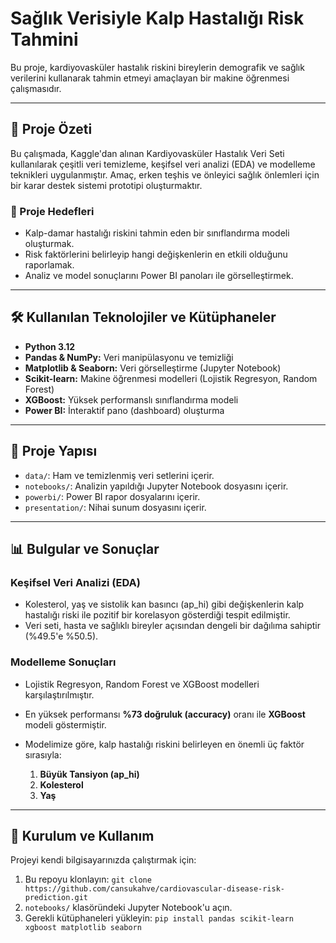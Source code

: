 # Sağlık Verisiyle Kalp Hastalığı Risk Tahmini

Bu proje, kardiyovasküler hastalık riskini bireylerin demografik ve sağlık verilerini kullanarak tahmin etmeyi amaçlayan bir makine öğrenmesi çalışmasıdır.

---

## 📄 Proje Özeti

Bu çalışmada, Kaggle'dan alınan Kardiyovasküler Hastalık Veri Seti kullanılarak çeşitli veri temizleme, keşifsel veri analizi (EDA) ve modelleme teknikleri uygulanmıştır. Amaç, erken teşhis ve önleyici sağlık önlemleri için bir karar destek sistemi prototipi oluşturmaktır.

### 🎯 Proje Hedefleri
- Kalp-damar hastalığı riskini tahmin eden bir sınıflandırma modeli oluşturmak.
- Risk faktörlerini belirleyip hangi değişkenlerin en etkili olduğunu raporlamak.
- Analiz ve model sonuçlarını Power BI panoları ile görselleştirmek.

---

## 🛠️ Kullanılan Teknolojiler ve Kütüphaneler
- **Python 3.12**
- **Pandas & NumPy:** Veri manipülasyonu ve temizliği
- **Matplotlib & Seaborn:** Veri görselleştirme (Jupyter Notebook)
- **Scikit-learn:** Makine öğrenmesi modelleri (Lojistik Regresyon, Random Forest)
- **XGBoost:** Yüksek performanslı sınıflandırma modeli
- **Power BI:** İnteraktif pano (dashboard) oluşturma

---

## 📂 Proje Yapısı
- `data/`: Ham ve temizlenmiş veri setlerini içerir.
- `notebooks/`: Analizin yapıldığı Jupyter Notebook dosyasını içerir.
- `powerbi/`: Power BI rapor dosyalarını içerir.
- `presentation/`: Nihai sunum dosyasını içerir.

---

## 📊 Bulgular ve Sonuçlar

### Keşifsel Veri Analizi (EDA)
- Kolesterol, yaş ve sistolik kan basıncı (ap_hi) gibi değişkenlerin kalp hastalığı riski ile pozitif bir korelasyon gösterdiği tespit edilmiştir.
- Veri seti, hasta ve sağlıklı bireyler açısından dengeli bir dağılıma sahiptir (%49.5'e %50.5).

### Modelleme Sonuçları
- Lojistik Regresyon, Random Forest ve XGBoost modelleri karşılaştırılmıştır.
- En yüksek performansı **%73 doğruluk (accuracy)** oranı ile **XGBoost** modeli göstermiştir.

- Modelimize göre, kalp hastalığı riskini belirleyen en önemli üç faktör sırasıyla:
  1.  **Büyük Tansiyon (ap_hi)**
  2.  **Kolesterol**
  3.  **Yaş**

---

## 🚀 Kurulum ve Kullanım

Projeyi kendi bilgisayarınızda çalıştırmak için:
1. Bu repoyu klonlayın: `git clone https://github.com/cansukahve/cardiovascular-disease-risk-prediction.git`
2. `notebooks/` klasöründeki Jupyter Notebook'u açın.
3. Gerekli kütüphaneleri yükleyin: `pip install pandas scikit-learn xgboost matplotlib seaborn`
